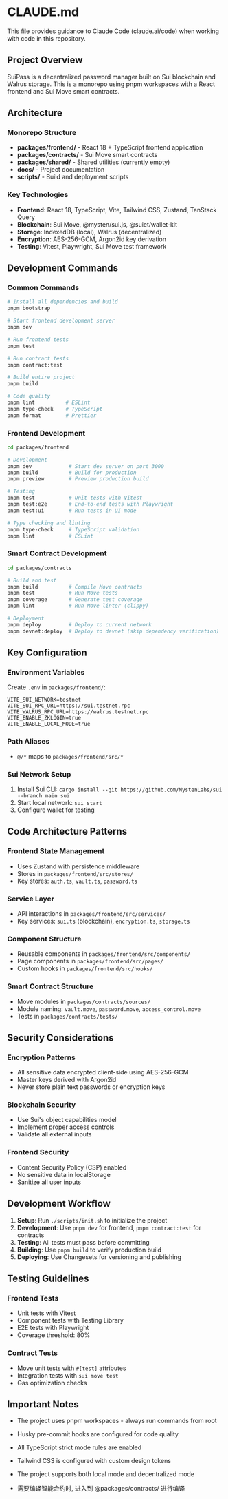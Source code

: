 # CLAUDE.md

This file provides guidance to Claude Code (claude.ai/code) when working with code in this repository.

## Project Overview

SuiPass is a decentralized password manager built on Sui blockchain and Walrus storage. This is a monorepo using pnpm workspaces with a React frontend and Sui Move smart contracts.

## Architecture

### Monorepo Structure

- **packages/frontend/** - React 18 + TypeScript frontend application
- **packages/contracts/** - Sui Move smart contracts
- **packages/shared/** - Shared utilities (currently empty)
- **docs/** - Project documentation
- **scripts/** - Build and deployment scripts

### Key Technologies

- **Frontend**: React 18, TypeScript, Vite, Tailwind CSS, Zustand, TanStack Query
- **Blockchain**: Sui Move, @mysten/sui.js, @suiet/wallet-kit
- **Storage**: IndexedDB (local), Walrus (decentralized)
- **Encryption**: AES-256-GCM, Argon2id key derivation
- **Testing**: Vitest, Playwright, Sui Move test framework

## Development Commands

### Common Commands

```bash
# Install all dependencies and build
pnpm bootstrap

# Start frontend development server
pnpm dev

# Run frontend tests
pnpm test

# Run contract tests
pnpm contract:test

# Build entire project
pnpm build

# Code quality
pnpm lint          # ESLint
pnpm type-check    # TypeScript
pnpm format        # Prettier
```

### Frontend Development

```bash
cd packages/frontend

# Development
pnpm dev            # Start dev server on port 3000
pnpm build          # Build for production
pnpm preview        # Preview production build

# Testing
pnpm test           # Unit tests with Vitest
pnpm test:e2e       # End-to-end tests with Playwright
pnpm test:ui        # Run tests in UI mode

# Type checking and linting
pnpm type-check     # TypeScript validation
pnpm lint           # ESLint
```

### Smart Contract Development

```bash
cd packages/contracts

# Build and test
pnpm build          # Compile Move contracts
pnpm test           # Run Move tests
pnpm coverage       # Generate test coverage
pnpm lint           # Run Move linter (clippy)

# Deployment
pnpm deploy         # Deploy to current network
pnpm devnet:deploy  # Deploy to devnet (skip dependency verification)
```

## Key Configuration

### Environment Variables

Create `.env` in `packages/frontend/`:

```env
VITE_SUI_NETWORK=testnet
VITE_SUI_RPC_URL=https://sui.testnet.rpc
VITE_WALRUS_RPC_URL=https://walrus.testnet.rpc
VITE_ENABLE_ZKLOGIN=true
VITE_ENABLE_LOCAL_MODE=true
```

### Path Aliases

- `@/*` maps to `packages/frontend/src/*`

### Sui Network Setup

1. Install Sui CLI: `cargo install --git https://github.com/MystenLabs/sui --branch main sui`
2. Start local network: `sui start`
3. Configure wallet for testing

## Code Architecture Patterns

### Frontend State Management

- Uses Zustand with persistence middleware
- Stores in `packages/frontend/src/stores/`
- Key stores: `auth.ts`, `vault.ts`, `password.ts`

### Service Layer

- API interactions in `packages/frontend/src/services/`
- Key services: `sui.ts` (blockchain), `encryption.ts`, `storage.ts`

### Component Structure

- Reusable components in `packages/frontend/src/components/`
- Page components in `packages/frontend/src/pages/`
- Custom hooks in `packages/frontend/src/hooks/`

### Smart Contract Structure

- Move modules in `packages/contracts/sources/`
- Module naming: `vault.move`, `password.move`, `access_control.move`
- Tests in `packages/contracts/tests/`

## Security Considerations

### Encryption Patterns

- All sensitive data encrypted client-side using AES-256-GCM
- Master keys derived with Argon2id
- Never store plain text passwords or encryption keys

### Blockchain Security

- Use Sui's object capabilities model
- Implement proper access controls
- Validate all external inputs

### Frontend Security

- Content Security Policy (CSP) enabled
- No sensitive data in localStorage
- Sanitize all user inputs

## Development Workflow

1. **Setup**: Run `./scripts/init.sh` to initialize the project
2. **Development**: Use `pnpm dev` for frontend, `pnpm contract:test` for contracts
3. **Testing**: All tests must pass before committing
4. **Building**: Use `pnpm build` to verify production build
5. **Deploying**: Use Changesets for versioning and publishing

## Testing Guidelines

### Frontend Tests

- Unit tests with Vitest
- Component tests with Testing Library
- E2E tests with Playwright
- Coverage threshold: 80%

### Contract Tests

- Move unit tests with `#[test]` attributes
- Integration tests with `sui move test`
- Gas optimization checks

## Important Notes

- The project uses pnpm workspaces - always run commands from root
- Husky pre-commit hooks are configured for code quality
- All TypeScript strict mode rules are enabled
- Tailwind CSS is configured with custom design tokens
- The project supports both local mode and decentralized mode

- 需要编译智能合约时, 进入到 @packages/contracts/ 进行编译
